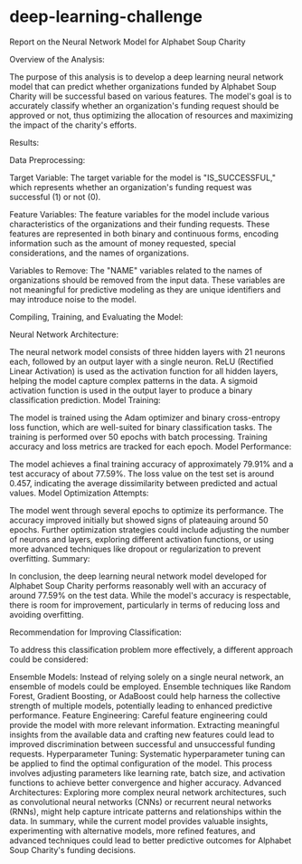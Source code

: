 # deep-learning-challenge

Report on the Neural Network Model for Alphabet Soup Charity

Overview of the Analysis:

The purpose of this analysis is to develop a deep learning neural network model that can predict whether organizations funded by Alphabet Soup Charity will be successful based on various features. The model's goal is to accurately classify whether an organization's funding request should be approved or not, thus optimizing the allocation of resources and maximizing the impact of the charity's efforts.

Results:

Data Preprocessing:

Target Variable: The target variable for the model is "IS_SUCCESSFUL," which represents whether an organization's funding request was successful (1) or not (0).

Feature Variables: The feature variables for the model include various characteristics of the organizations and their funding requests. These features are represented in both binary and continuous forms, encoding information such as the amount of money requested, special considerations, and the names of organizations.

Variables to Remove: The "NAME" variables related to the names of organizations should be removed from the input data. These variables are not meaningful for predictive modeling as they are unique identifiers and may introduce noise to the model.

Compiling, Training, and Evaluating the Model:

Neural Network Architecture:

The neural network model consists of three hidden layers with 21 neurons each, followed by an output layer with a single neuron.
ReLU (Rectified Linear Activation) is used as the activation function for all hidden layers, helping the model capture complex patterns in the data.
A sigmoid activation function is used in the output layer to produce a binary classification prediction.
Model Training:

The model is trained using the Adam optimizer and binary cross-entropy loss function, which are well-suited for binary classification tasks.
The training is performed over 50 epochs with batch processing.
Training accuracy and loss metrics are tracked for each epoch.
Model Performance:

The model achieves a final training accuracy of approximately 79.91% and a test accuracy of about 77.59%.
The loss value on the test set is around 0.457, indicating the average dissimilarity between predicted and actual values.
Model Optimization Attempts:

The model went through several epochs to optimize its performance. The accuracy improved initially but showed signs of plateauing around 50 epochs.
Further optimization strategies could include adjusting the number of neurons and layers, exploring different activation functions, or using more advanced techniques like dropout or regularization to prevent overfitting.
Summary:

In conclusion, the deep learning neural network model developed for Alphabet Soup Charity performs reasonably well with an accuracy of around 77.59% on the test data. While the model's accuracy is respectable, there is room for improvement, particularly in terms of reducing loss and avoiding overfitting.

Recommendation for Improving Classification:

To address this classification problem more effectively, a different approach could be considered:

Ensemble Models: Instead of relying solely on a single neural network, an ensemble of models could be employed. Ensemble techniques like Random Forest, Gradient Boosting, or AdaBoost could help harness the collective strength of multiple models, potentially leading to enhanced predictive performance.
Feature Engineering: Careful feature engineering could provide the model with more relevant information. Extracting meaningful insights from the available data and crafting new features could lead to improved discrimination between successful and unsuccessful funding requests.
Hyperparameter Tuning: Systematic hyperparameter tuning can be applied to find the optimal configuration of the model. This process involves adjusting parameters like learning rate, batch size, and activation functions to achieve better convergence and higher accuracy.
Advanced Architectures: Exploring more complex neural network architectures, such as convolutional neural networks (CNNs) or recurrent neural networks (RNNs), might help capture intricate patterns and relationships within the data.
In summary, while the current model provides valuable insights, experimenting with alternative models, more refined features, and advanced techniques could lead to better predictive outcomes for Alphabet Soup Charity's funding decisions.